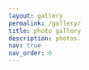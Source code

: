 ```yaml
---
layout: gallery
permalink: /gallery/
title: photo gallery
description: photos.
nav: true
nav_order: 6
---
```

